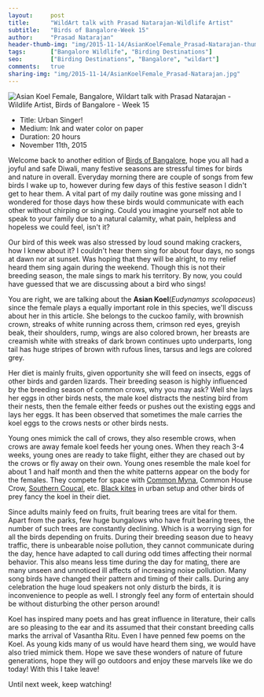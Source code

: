 ```yaml
---
layout:     post
title:      "WildArt talk with Prasad Natarajan-Wildlife Artist"
subtitle:   "Birds of Bangalore-Week 15"
author:     "Prasad Natarajan"
header-thumb-img: "img/2015-11-14/AsianKoelFemale_Prasad-Natarajan-thumb.jpg"
tags:       ["Bangalore Wildlife", "Birding Destinations"]
seo: 		["Birding Destinations", "Bangalore", "wildart"]
comments:   true
sharing-img: "img/2015-11-14/AsianKoelFemale_Prasad-Natarajan.jpg"
---
```



<img src="{{ site.baseurl }}/img/2015-11-14/AsianKoelFemale_Prasad-Natarajan.jpg" alt="Asian Koel Female, Bangalore, Wildart talk with Prasad Natarajan - Wildlife Artist, Birds of Bangalore - Week 15">

<p>
	<ul>
		 <li>Title: Urban Singer!</li>
		 <li>Medium: Ink and water color on paper</li>
		 <li>Duration: 20 hours</li>
		 <li>November 11th, 2015</li>
 	</ul>
</p>

<p>
Welcome back to another edition of <a href="{{ site.baseurl }}/wildart" target="_blank">Birds of Bangalore</a>, hope you all had a joyful and safe Diwali, many festive seasons are stressful times for birds and nature in overall. Everyday morning there are couple of songs from few birds I wake up to, however during few days of this festive season I didn't get to hear them. A vital part of my daily routine was gone missing and I wondered for those days how these birds would communicate with each other without chirping or singing. Could you imagine yourself not able to speak to your family due to a natural calamity, what pain, helpless and hopeless we could feel, isn't it?
</p>

<p>
Our bird of this week was also stressed by loud sound making crackers, how I knew about it? I couldn't hear them sing for about four days, no songs at dawn nor at sunset. Was hoping that they will be alright, to my relief heard them sing again during the weekend. Though this is not their breeding season, the male sings to mark his territory. By now, you could have guessed that we are discussing about a bird who sings! 
</p>

<p>
You are right, we are talking about the <strong>Asian Koel</strong>(<em>Eudynamys scolopaceus</em>) since the female plays a equally important role in this species, we'll discuss about her in this article. She belongs to the cuckoo family, with brownish crown, streaks of white running across them, crimson red eyes, greyish beak, their shoulders, rump, wings are also colored brown, her breasts are creamish white with streaks of dark brown continues upto underparts, long tail has huge stripes of brown with rufous lines, tarsus and legs are colored grey.
</p>

<p>
Her diet is mainly fruits, given opportunity she will feed on insects, eggs of other birds and garden lizards. Their breeding season is highly influenced by the breeding season of common crows, why you may ask? Well she lays her eggs in other birds nests, the male koel distracts the nesting bird from their nests, then the female either feeds or pushes out the existing eggs and lays her eggs. It has been observed that sometimes the male carries the koel eggs to the crows nests or other birds nests.
</p>

<p>
Young ones mimick the call of crows, they also resemble crows, when crows are away female koel feeds her young ones. When they reach 3-4 weeks, young ones are ready to take flight, either they are chased out by the crows or fly away on their own. Young ones resemble the male koel for about 1 and half month and then the white patterns appear on the body for the females. They compete for space with <a href="{{ site.baseurl }}/wildart/2015-10-12-Common-Myna.html" target="_blank">Common Myna</a>, Common House Crow, <a href="{{ site.baseurl }}/wildart/2015-08-31-SouthernCoucal.html" target="_blank">Southern Coucal</a>, etc. <a href="{{ site.baseurl }}/wildart/2015-09-28-Black-Kite.html" target="_blank">Black kites</a> in urban setup and other birds of prey fancy the koel in their diet. 
</p>

<p>
Since adults mainly feed on fruits, fruit bearing trees are vital for them. Apart from the parks, few huge bungalows who have fruit bearing trees, the number of such trees are constantly declining. Which is a worrying sign for all the birds depending on fruits. During their breeding season due to heavy traffic, there is unbearable noise pollution, they cannot communicate during the day, hence have adapted to call during odd times affecting their normal behavior. This also means less time during the day for mating, there are many unseen and unnoticed ill affects of increasing noise pollution. Many song birds have changed their pattern and timing of their calls. During any celebration the huge loud speakers not only disturb the birds, it is inconvenience to people as well. I strongly feel any form of entertain should be without disturbing the other person around! 
</p>

<p>
Koel has inspired many poets and has great influence in literature, their calls are so pleasing to the ear and its assumed that their constant breeding calls marks the arrival of Vasantha Ritu. Even I have penned few poems on the Koel. As young kids many of us would have heard them sing, we would have also tried mimick them. Hope we save these wonders of nature of future generations, hope they will go outdoors and enjoy these marvels like we do today! With this I take leave! 
</p>


<p>
Until next week, keep watching!
</p>